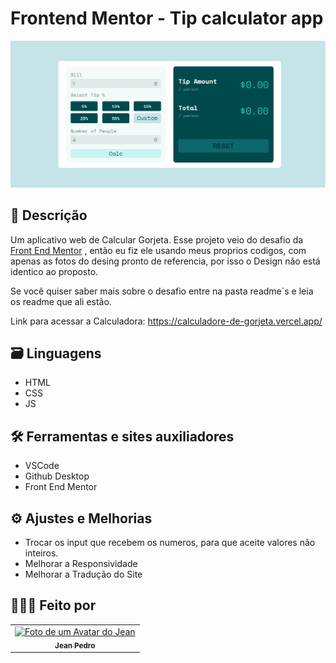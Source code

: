 # Frontend Mentor - Tip calculator app

<img src="./assets/images/Capturar.PNG" alt="">

## 📝 Descrição

Um aplicativo web de Calcular Gorjeta. Esse projeto veio do desafio da [Front End Mentor](https://www.frontendmentor.io/) , então eu fiz ele usando meus proprios codigos, com apenas as fotos do desing pronto de referencia, por isso o Design não está identico ao proposto.

Se você quiser saber mais sobre o desafio entre na pasta readme´s e leia os readme que ali estão.

Link para acessar a Calculadora: https://calculadore-de-gorjeta.vercel.app/

## 🗃 Linguagens

- HTML
- CSS
- JS


## 🛠 Ferramentas e sites auxiliadores 

- VSCode
- Github Desktop
- Front End Mentor

## ⚙ Ajustes e Melhorias

- Trocar os input que recebem os numeros, para que aceite valores não inteiros.
- Melhorar a Responsividade
- Melhorar a Tradução do Site

## 👨🏾‍💻 Feito por 

<table>
  <tr>
    <td align="center">
    <a href="#">
        <img src="https://avatars.githubusercontent.com/u/93811651?s=400&u=8310b85f88bc81cc9c031997caea03d4aec65d5c&v=4" width="100px;" alt="Foto de um Avatar do Jean"/><br>
        <sub>
          <b>Jean Pedro</b>
        </sub>
      </a>
    </td>
  </tr>
</table>